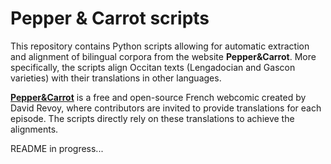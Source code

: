# Pepper & Carrot scripts

This repository contains Python scripts allowing for automatic extraction and alignment of bilingual corpora from the website __Pepper&Carrot__.
More specifically, the scripts align Occitan texts (Lengadocian and Gascon varieties) with their translations in other languages.

[__Pepper&Carrot__](https://www.peppercarrot.com/fr/) is a free and open-source French webcomic created by David Revoy, where contributors are invited to provide translations for each episode.
The scripts directly rely on these translations to achieve the alignments.


README in progress...
